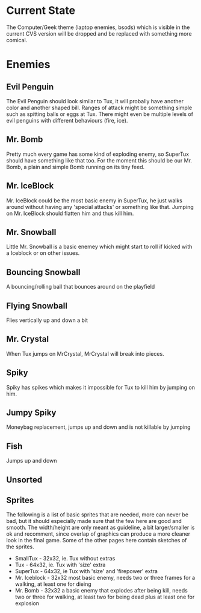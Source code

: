 
# Current State

The Computer/Geek theme (laptop enemies, bsods) which is visible in the current CVS version will be dropped and be replaced with something more comical.

# Enemies

## Evil Penguin

The Evil Penguin should look similar to Tux, it will probally have another color and another shaped bill. Ranges of attack might be something simple such as spitting balls or eggs at Tux. There might even be multiple levels of evil penguins with different behaviours (fire, ice).

## Mr. Bomb

Pretty much every game has some kind of exploding enemy, so SuperTux should have something like that too. For the moment this should be our Mr. Bomb, a plain and simple Bomb running on its tiny feed.

## Mr. IceBlock

Mr. IceBlock could be the most basic enemy in SuperTux, he just walks around without having any 'special attacks' or something like that. Jumping on Mr. IceBlock should flatten him and thus kill him.

## Mr. Snowball

Little Mr. Snowball is a basic enemey which might start to roll if kicked with a Iceblock or on other issues.

## Bouncing Snowball

A bouncing/rolling ball that bounces around on the playfield

## Flying Snowball

Flies vertically up and down a bit

## Mr. Crystal

When Tux jumps on MrCrystal, MrCrystal will break into pieces.

## Spiky

Spiky has spikes which makes it impossible for Tux to kill him by jumping on him.

## Jumpy Spiky

Moneybag replacement, jumps up and down and is not killable by jumping

## Fish

Jumps up and down

## Unsorted



## Sprites

The following is a list of basic sprites that are needed, more can never be bad, but it should especially made sure that the few here are good and smooth. The width/height are only meant as guideline, a bit larger/smaller is ok and recomment, since overlap of graphics can produce a more cleaner look in the final game. Some of the other pages here contain sketches of the sprites.

* SmallTux - 32x32, ie. Tux without extras
* Tux - 64x32, ie. Tux with 'size' extra
* SuperTux - 64x32, ie Tux with 'size' and 'firepower' extra
* Mr. Iceblock - 32x32 most basic enemy, needs two or three frames for a walking, at least one for dieing
* Mr. Bomb - 32x32 a basic enemy that explodes after being kill, needs two or three for walking, at least two for being dead plus at least one for explosion
